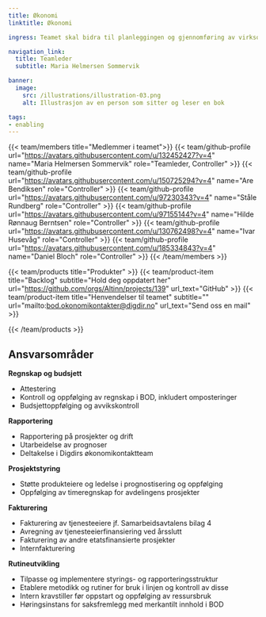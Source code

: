 ```yaml
---
title: Økonomi
linktitle: Økonomi

ingress: Teamet skal bidra til planleggingen og gjennomføring av virksomhetsstyringen i avdelingen. Dette innebærer blant annet i å bistå i virksomhetsplanprosesser, etablering av metodikk for kontroll, og generell oppfølging av økonomien i BOD og Altinn-samarbeidet.

navigation_link:
  title: Teamleder
  subtitle: Maria Helmersen Sommervik

banner:
  image:
    src: /illustrations/illustration-03.png
    alt: Illustrasjon av en person som sitter og leser en bok

tags:
- enabling
---
```


{{< team/members title="Medlemmer i teamet">}}
{{< team/github-profile url="https://avatars.githubusercontent.com/u/132452427?v=4" name="Maria Helmersen Sommervik" role="Teamleder, Controller" >}}
{{< team/github-profile url="https://avatars.githubusercontent.com/u/150725294?v=4" name="Are Bendiksen" role="Controller" >}}
{{< team/github-profile url="https://avatars.githubusercontent.com/u/97230343?v=4" name="Ståle Rundberg" role="Controller" >}}
{{< team/github-profile url="https://avatars.githubusercontent.com/u/97155144?v=4" name="Hilde Rønnaug Berntsen" role="Controller" >}}
{{< team/github-profile url="https://avatars.githubusercontent.com/u/130762498?v=4" name="Ivar Husevåg" role="Controller" >}}
{{< team/github-profile url="https://avatars.githubusercontent.com/u/185334843?v=4" name="Daniel Bloch" role="Controller" >}}
{{< /team/members >}}

{{< team/products title="Produkter" >}}
{{< team/product-item title="Backlog" subtitle="Hold deg oppdatert her" url="https://github.com/orgs/Altinn/projects/139" url_text="GitHub" >}}
{{< team/product-item title="Henvendelser til teamet" subtitle="" url="mailto:bod.okonomikontakter@digdir.no" url_text="Send oss en mail" >}}

{{< /team/products >}}


## Ansvarsområder

**Regnskap og budsjett**
-	Attestering
-	Kontroll og oppfølging av regnskap i BOD, inkludert omposteringer
-	Budsjettoppfølging og avvikskontroll

**Rapportering**
-	Rapportering på prosjekter og drift
-	Utarbeidelse av prognoser 
-	Deltakelse i Digdirs økonomikontaktteam

**Prosjektstyring**
-	Støtte produkteiere og ledelse i prognostisering og oppfølging 
-	Oppfølging av timeregnskap for avdelingens prosjekter 

**Fakturering**
-	Fakturering av tjenesteeiere jf. Samarbeidsavtalens bilag 4
-	Avregning av tjenesteeierfinansiering ved årsslutt
-	Fakturering av andre etatsfinansierte prosjekter
-	Internfakturering

**Rutineutvikling**
-	Tilpasse og implementere styrings- og rapporteringsstruktur
-	Etablere metodikk og rutiner for bruk i linjen og kontroll av disse
-	Intern kravstiller før oppstart og oppfølging av ressursbruk
-	Høringsinstans for saksfremlegg med merkantilt innhold i BOD
